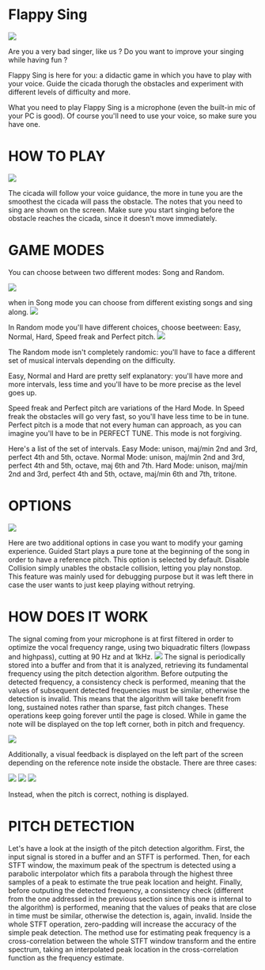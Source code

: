 # Flappy Sing
<img src="./Intro.PNG"/>

Are you a very bad singer, like us ? 
Do you want to improve your singing while having fun ?

Flappy Sing is here for you: a didactic game in which you have to play with your voice. 
Guide the cicada thorugh the obstacles and experiment with different levels of difficulty and more. 

What you need to play Flappy Sing is a microphone (even the built-in mic of your PC is good). 
Of course you'll need to use your voice, so make sure you have one. 

# HOW TO PLAY

<img src="./Gameplay.png"/>

The cicada will follow your voice guidance, the more in tune you are the smoothest the cicada will pass the obstacle. 
The notes that you need to sing are shown on the screen. 
Make sure you start singing before the obstacle reaches the cicada, since it doesn't move immediately. 


# GAME MODES 

You can choose between two different modes: Song and Random. 

<img src="./Mainmenu.PNG"/>


when in Song mode you can choose from different existing songs and sing along. 
<img src="./Songmode.PNG"/>

In Random mode you'll have different choices, choose beetween: Easy, Normal, Hard, Speed freak and Perfect pitch. 
<img src="./Randommode.PNG"/>

The Random mode isn't completely randomic: you'll have to face a different set of musical intervals depending on the difficulty. 

Easy, Normal and Hard are pretty self explanatory: you'll have more and more intervals, less time and you'll have to be more precise as the level goes up. 

Speed freak and Perfect pitch are variations of the Hard Mode. 
In Speed freak the obstacles will go very fast, so you'll have less time to be in tune. 
Perfect pitch is a mode that not every human can approach, as you can imagine you'll have to be in PERFECT TUNE. This mode is not forgiving. 

Here's a list of the set of intervals. 
Easy Mode: unison, maj/min 2nd and 3rd, perfect 4th and 5th, octave. 
Normal Mode: unison, maj/min 2nd and 3rd, perfect 4th and 5th, octave, maj 6th and 7th.
Hard Mode:  unison, maj/min 2nd and 3rd, perfect 4th and 5th, octave, maj/min 6th and 7th, tritone.

# OPTIONS

<img src="./Options.jpg"/>

Here are two additional options in case you want to modify your gaming experience.
Guided Start plays a pure tone at the beginning of the song in order to have a reference pitch. This option is selected by default.
Disable Collision simply unables the obstacle collision, letting you play nonstop. This feature was mainly used for debugging purpose but it was left there in case the user wants to just keep playing without retrying.

# HOW DOES IT WORK
The signal coming from your microphone is at first filtered in order to optimize the vocal frequency range, using two biquadratic filters (lowpass and highpass), cutting at 90 Hz and at 1kHz.
<img src="./mic_analyzer.PNG"/>
The signal is periodically stored into a buffer and from that it is analyzed, retrieving its fundamental frequency using the pitch detection algorithm.
Before outputing the detected frequency, a consistency check is performed, meaning that the values of subsequent detected frequencies must be similar, otherwise the detection is invalid. This means that the algorithm will take benefit from long, sustained notes rather than sparse, fast pitch changes.
These operations keep going forever until the page is closed.
While in game the note will be displayed on the top left corner, both in pitch and frequency.

<img src="./pitch_top.png"/>

Additionally, a visual feedback is displayed on the left part of the screen depending on the reference note inside the obstacle.
There are three cases:

<img src="./too_high.png"/>
<img src="./too_low.png"/>
<img src="./not_rec.png"/>

Instead, when the pitch is correct, nothing is displayed.
 
# PITCH DETECTION
Let's have a look at the insigth of the pitch detection algorithm.
First, the input signal is stored in a buffer and an STFT is performed. Then, for each STFT window, the maximum peak of the spectrum is detected using a parabolic interpolator which fits a parabola through the highest three samples of a peak to estimate the true peak location and height. Finally, before outputing the detected frequency, a consistency check (different from the one addressed in the previous section since this one is internal to the algorithm) is performed, meaning that the values of peaks that are close in time must be similar, otherwise the detection is, again, invalid. Inside the whole STFT operation, zero-padding will increase the accuracy of the simple peak detection. The method use for estimating peak frequency is a cross-correlation between the whole STFT window transform and the entire spectrum, taking an interpolated peak location in the cross-correlation function as the frequency estimate.

